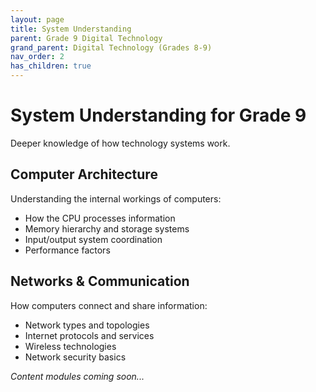 ```yaml
---
layout: page
title: System Understanding
parent: Grade 9 Digital Technology
grand_parent: Digital Technology (Grades 8-9)
nav_order: 2
has_children: true
---
```


# System Understanding for Grade 9

Deeper knowledge of how technology systems work.

## Computer Architecture

Understanding the internal workings of computers:
- How the CPU processes information
- Memory hierarchy and storage systems
- Input/output system coordination
- Performance factors

## Networks & Communication

How computers connect and share information:
- Network types and topologies
- Internet protocols and services
- Wireless technologies
- Network security basics

*Content modules coming soon...*
